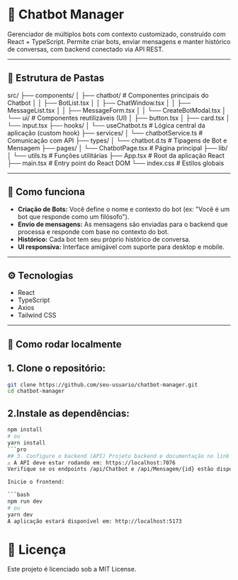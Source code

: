 # 🤖 Chatbot Manager

Gerenciador de múltiplos bots com contexto customizado, construído com React + TypeScript. Permite criar bots, enviar mensagens e manter histórico de conversas, com backend conectado via API REST.

---

## 📁 Estrutura de Pastas

src/
├── components/
│ ├── chatbot/ # Componentes principais do Chatbot
│ │ ├── BotList.tsx
│ │ ├── ChatWindow.tsx
│ │ ├── MessageList.tsx
│ │ ├── MessageForm.tsx
│ │ └── CreateBotModal.tsx
│ └── ui/ # Componentes reutilizáveis (UI)
│ ├── button.tsx
│ ├── card.tsx
│ └── input.tsx
├── hooks/
│ └── useChatbot.ts # Lógica central da aplicação (custom hook)
├── services/
│ └── chatbotService.ts # Comunicação com API
├── types/
│ └── chatbot.d.ts # Tipagens de Bot e Mensagem
├── pages/
│ └── ChatbotPage.tsx # Página principal
├── lib/
│ └── utils.ts # Funções utilitárias
├── App.tsx # Root da aplicação React
├── main.tsx # Entry point do React DOM
└── index.css # Estilos globais

---

## 🧠 Como funciona

- **Criação de Bots:** Você define o nome e contexto do bot (ex: "Você é um bot que responde como um filósofo").
- **Envio de mensagens:** As mensagens são enviadas para o backend que processa e responde com base no contexto do bot.
- **Histórico:** Cada bot tem seu próprio histórico de conversa.
- **UI responsiva:** Interface amigável com suporte para desktop e mobile.

---

## ⚙️ Tecnologias

- React  
- TypeScript  
- Axios  
- Tailwind CSS  

---

## 🚀 Como rodar localmente

## 1. Clone o repositório:

```bash
git clone https://github.com/seu-usuario/chatbot-manager.git
cd chatbot-manager
```

## 2.Instale as dependências:

```bash
npm install
# ou
yarn install
```pro
## 3. Configure o backend (API) Projeto backend e documentação no link a baixo
⚠️ A API deve estar rodando em: https://localhost:7076
Verifique se os endpoints /api/Chatbot e /api/Mensagem/{id} estão disponíveis.

Inicie o frontend:

```bash
npm run dev
# ou
yarn dev
A aplicação estará disponível em: http://localhost:5173
```

# 📝 Licença
Este projeto é licenciado sob a MIT License.

